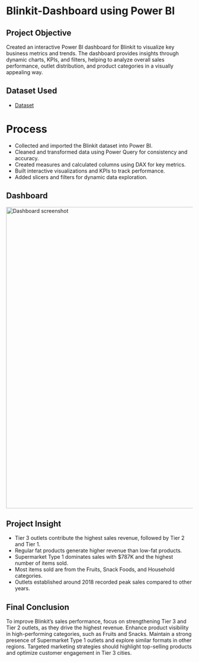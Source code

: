 # Blinkit-Dashboard using Power BI
## Project Objective
Created an interactive Power BI dashboard for Blinkit to visualize key business metrics and trends. The dashboard provides insights through dynamic charts, KPIs, and filters, helping to analyze overall sales performance, outlet distribution, and product categories in a visually appealing way.

## Dataset Used 
- <a href = "https://github.com/Siddharth-cyber6/Blinkit-Dashboard/blob/main/BlinkIT%20Grocery%20Data.xlsx">Dataset</a>

# Process 
- Collected and imported the Blinkit dataset into Power BI.
- Cleaned and transformed data using Power Query for consistency and accuracy.
- Created measures and calculated columns using DAX for key metrics.   
- Built interactive visualizations and KPIs to track performance.
- Added slicers and filters for dynamic data exploration.

## Dashboard 
<img width="1440" height="813" alt="Dashboard screenshot" src="https://github.com/user-attachments/assets/df95fd67-ccf7-403b-a7f7-d8aee4a6b6e5" />

## Project Insight
- Tier 3 outlets contribute the highest sales revenue, followed by Tier 2 and Tier 1.
- Regular fat products generate higher revenue than low-fat products.
- Supermarket Type 1 dominates sales with $787K and the highest number of items sold.
- Most items sold are from the Fruits, Snack Foods, and Household categories.   
- Outlets established around 2018 recorded peak sales compared to other years.

## Final Conclusion
To improve Blinkit’s sales performance, focus on strengthening Tier 3 and Tier 2 outlets, as they drive the highest revenue. Enhance product visibility in high-performing categories, such as Fruits and Snacks. Maintain a strong presence of Supermarket Type 1 outlets and explore similar formats in other regions. Targeted marketing strategies should highlight top-selling products and optimize customer engagement in Tier 3 cities.       
